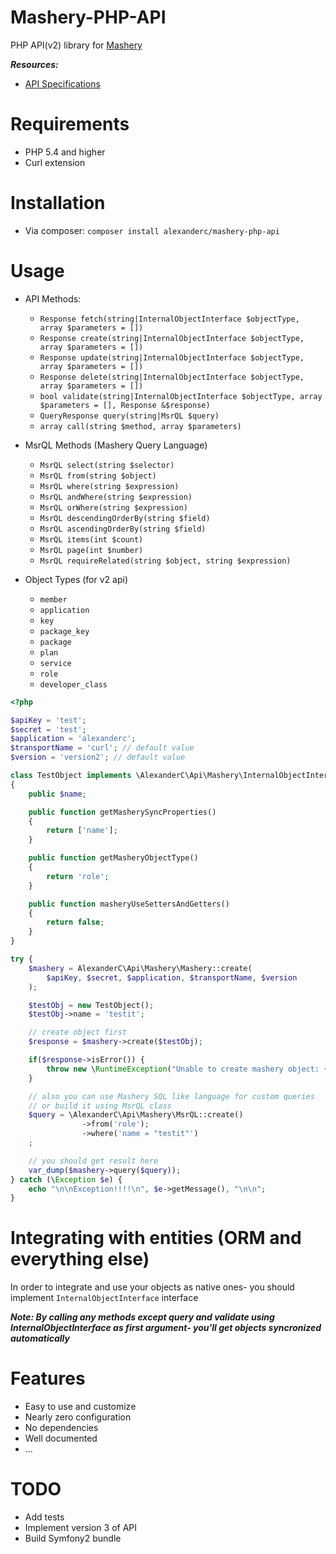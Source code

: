 Mashery-PHP-API
===============

PHP API(v2) library for [Mashery](http://www.mashery.com)

***Resources:***

- [API Specifications](http://support.mashery.com/docs/read/mashery_api/20)

Requirements
============
- PHP 5.4 and higher
- Curl extension

Installation
============
- Via composer: `composer install alexanderc/mashery-php-api`

Usage
=====
- API Methods:
     * `Response fetch(string|InternalObjectInterface $objectType, array $parameters = [])`
     * `Response create(string|InternalObjectInterface $objectType, array $parameters = [])`
     * `Response update(string|InternalObjectInterface $objectType, array $parameters = [])`
     * `Response delete(string|InternalObjectInterface $objectType, array $parameters = [])`
     * `bool validate(string|InternalObjectInterface $objectType, array $parameters = [], Response &$response)`
     * `QueryResponse query(string|MsrQL $query)`
     * `array call(string $method, array $parameters)`

- MsrQL Methods (Mashery Query Language)
     * `MsrQL select(string $selector)`
     * `MsrQL from(string $object)`
     * `MsrQL where(string $expression)`
     * `MsrQL andWhere(string $expression)`
     * `MsrQL orWhere(string $expression)`
     * `MsrQL descendingOrderBy(string $field)`
     * `MsrQL ascendingOrderBy(string $field)`
     * `MsrQL items(int $count)`
     * `MsrQL page(int $number)`
     * `MsrQL requireRelated(string $object, string $expression)`

- Object Types (for v2 api)
     * `member`
     * `application`
     * `key`
     * `package_key`
     * `package`
     * `plan`
     * `service`
     * `role`
     * `developer_class`

```php
<?php

$apiKey = 'test';
$secret = 'test';
$application = 'alexanderc';
$transportName = 'curl'; // default value
$version = 'version2'; // default value

class TestObject implements \AlexanderC\Api\Mashery\InternalObjectInterface
{
    public $name;

    public function getMasherySyncProperties()
    {
        return ['name'];
    }

    public function getMasheryObjectType()
    {
        return 'role';
    }

    public function masheryUseSettersAndGetters()
    {
        return false;
    }
}

try {
    $mashery = AlexanderC\Api\Mashery\Mashery::create(
        $apiKey, $secret, $application, $transportName, $version
    );

    $testObj = new TestObject();
    $testObj->name = 'testit';

    // create object first
    $response = $mashery->create($testObj);

    if($response->isError()) {
        throw new \RuntimeException("Unable to create mashery object: {$response->getError()->getMessage()}");
    }

    // also you can use Mashery SQL like language for custom queries
    // or build it using MsrQL class
    $query = \AlexanderC\Api\Mashery\MsrQL::create()
                ->from('role');
                ->where('name = "testit"')
    ;

    // you should get result here
    var_dump($mashery->query($query));
} catch (\Exception $e) {
    echo "\n\nException!!!!\n", $e->getMessage(), "\n\n";
}
```

Integrating with entities (ORM and everything else)
===================================================
In order to integrate and use your objects as native ones- you should implement `InternalObjectInterface` interface

***Note: By calling any methods except query and validate using InternalObjectInterface as first argument- you'll get objects syncronized automatically***

Features
========
- Easy to use and customize
- Nearly zero configuration
- No dependencies
- Well documented
- ...

TODO
====
- Add tests
- Implement version 3 of API
- Build Symfony2 bundle